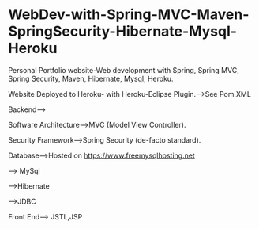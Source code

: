 # WebDev-with-Spring-MVC-Maven-SpringSecurity-Hibernate-Mysql-Heroku
Personal Portfolio website-Web development with Spring, Spring MVC, Spring Security, Maven, Hibernate, Mysql, Heroku.



Website Deployed to Heroku- with Heroku-Eclipse Plugin.-->See Pom.XML


Backend-->


Software Architecture-->MVC (Model View Controller).



Security Framework-->Spring Security (de-facto standard).


Database-->Hosted on https://www.freemysqlhosting.net


--> MySql


-->Hibernate


-->JDBC


Front End--> JSTL,JSP

